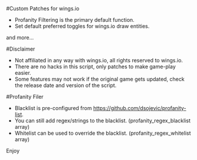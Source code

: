 #Custom Patches for wings.io
- Profanity Filtering is the primary default function.
- Set default preferred toggles for wings.io draw entities.

and more...

#Disclaimer
- Not affiliated in any way with wings.io, all rights reserved to wings.io.
- There are no hacks in this script, only patches to make game-play easier.
- Some features may not work if the original game gets updated, check the release date and version of the script.

#Profanity Filer
- Blacklist is pre-configured from https://github.com/dsojevic/profanity-list.
- You can still add regex/strings to the blacklist. (profanity_regex_blacklist array)
- Whitelist can be used to override the blacklist. (profanity_regex_whitelist array)

Enjoy
